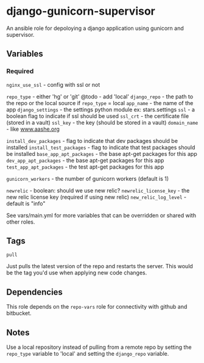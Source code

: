 # django-gunicorn-supervisor

An ansible role for depoloying a django application using gunicorn and
supervisor.

## Variables

### Required

`nginx_use_ssl` - config with ssl or not

`repo_type` - either 'hg' or 'git' @todo - add 'local'
`django_repo` - the path to the repo or the local source if `repo_type` = local
`app_name` - the name of the app
`django_settings` - the settings python module ex: stars.settings
`ssl` - a boolean flag to indicate if ssl should be used
`ssl_crt` - the certificate file (stored in a vault)
`ssl_key` - the key (should be stored in a vault)
`domain_name` - like www.aashe.org

`install_dev_packages` - flag to indicate that dev packages should be installed
`install_test_packages` - flag to indicate that test packages should be installed
`base_app_apt_packages` - the base apt-get packages for this app
`dev_app_apt_packages` - the base apt-get packages for this app
`test_app_apt_packages` - the test apt-get packages for this app

`gunicorn_workers` - the number of gunicorn workers (default is 1)

`newrelic` - boolean: should we use new relic?
`newrelic_license_key` - the new relic license key (required if using new relic)
`new_relic_log_level` - default is "info"

See vars/main.yml for more variables that can be overridden or shared with other roles.

## Tags

`pull`

Just pulls the latest version of the repo and restarts the server. This would
be the tag you'd use when applying new code changes.

## Dependencies

This role depends on the `repo-vars` role for connectivity with github and bitbucket.

## Notes

Use a local repository instead of pulling from a remote repo by setting the
`repo_type` variable to 'local' and setting the `django_repo` variable.
